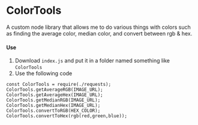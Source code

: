 # ColorTools
A custom node library that allows me to do various things with colors such as finding the average color, median color, and convert between rgb &amp; hex.

#### Use
1. Download `index.js` and put it in a folder named something like `ColorTools`
2. Use the following code
```
const ColorTools = require(./requests);
ColorTools.getAverageRGB(IMAGE_URL);
ColorTools.getAverageHex(IMAGE_URL);
ColorTools.getMedianRGB(IMAGE_URL);
ColorTools.getMedianHex(IMAGE_URL);
ColorTools.convertToRGB(HEX_COLOR);
ColorTools.convertToHex(rgb(red,green,blue));
```

